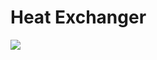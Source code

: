 # Heat Exchanger

![](https://www.gunt.de/images/datasheet/1495/WL-315C-Comparison-of-various-heat-exchangers-gunt-1495-zeichnung.jpg)